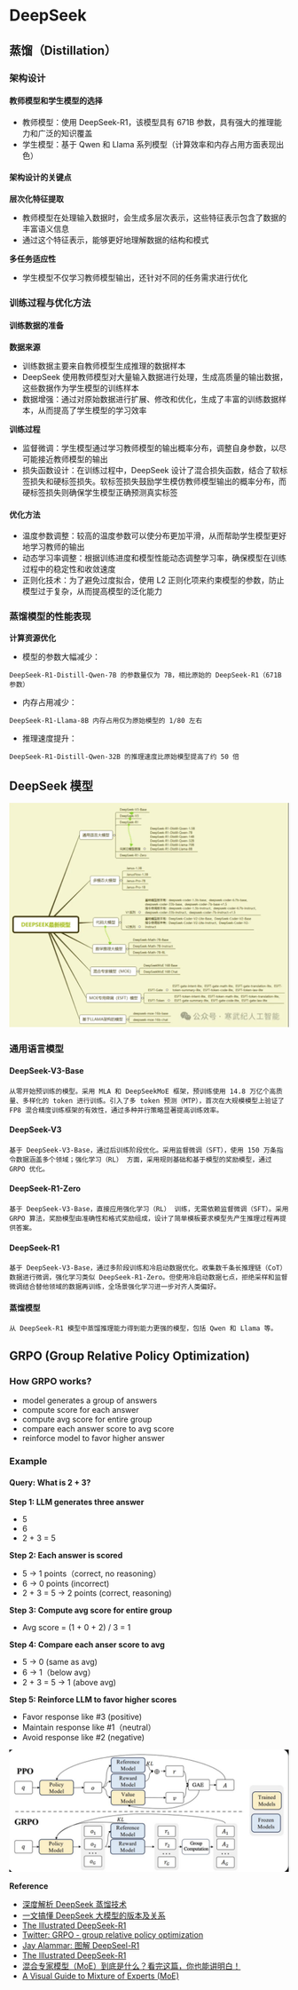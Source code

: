 # DeepSeek

## 蒸馏（Distillation）

### 架构设计

#### 教师模型和学生模型的选择

- 教师模型：使用 DeepSeek-R1，该模型具有 671B 参数，具有强大的推理能力和广泛的知识覆盖
- 学生模型：基于 Qwen 和 Llama 系列模型（计算效率和内存占用方面表现出色）

#### 架构设计的关键点

**层次化特征提取**

- 教师模型在处理输入数据时，会生成多层次表示，这些特征表示包含了数据的丰富语义信息
- 通过这个特征表示，能够更好地理解数据的结构和模式

**多任务适应性**

- 学生模型不仅学习教师模型输出，还针对不同的任务需求进行优化

### 训练过程与优化方法

#### 训练数据的准备

**数据来源**

- 训练数据主要来自教师模型生成推理的数据样本
- DeepSeek 使用教师模型对大量输入数据进行处理，生成高质量的输出数据，这些数据作为学生模型的训练样本
- 数据增强：通过对原始数据进行扩展、修改和优化，生成了丰富的训练数据样本，从而提高了学生模型的学习效率

**训练过程**

- 监督微调：学生模型通过学习教师模型的输出概率分布，调整自身参数，以尽可能接近教师模型的输出
- 损失函数设计：在训练过程中，DeepSeek 设计了混合损失函数，结合了软标签损失和硬标签损失。软标签损失鼓励学生模仿教师模型输出的概率分布，而硬标签损失则确保学生模型正确预测真实标签

#### 优化方法

- 温度参数调整：较高的温度参数可以使分布更加平滑，从而帮助学生模型更好地学习教师的输出
- 动态学习率调整：根据训练进度和模型性能动态调整学习率，确保模型在训练过程中的稳定性和收敛速度
- 正则化技术：为了避免过度拟合，使用 L2 正则化项来约束模型的参数，防止模型过于复杂，从而提高模型的泛化能力

### 蒸馏模型的性能表现

**计算资源优化**

- 模型的参数大幅减少：

`
DeepSeek-R1-Distill-Qwen-7B 的参数量仅为 7B，相比原始的 DeepSeek-R1（671B 参数）
`

- 内存占用减少：

`
DeepSeek-R1-Llama-8B 内存占用仅为原始模型的 1/80 左右
`

- 推理速度提升：

`
DeepSeek-R1-Distill-Qwen-32B 的推理速度比原始模型提高了约 50 倍
`

## DeepSeek 模型

![deepseek-models](../pics/deepseek-models.png)

### 通用语言模型

#### DeepSeek-V3-Base

`
从零开始预训练的模型。采用 MLA 和 DeepSeekMoE 框架，预训练使用 14.8 万亿个高质量、多样化的 token 进行训练。引入了多 token 预测（MTP），首次在大规模模型上验证了 FP8 混合精度训练框架的有效性，通过多种并行策略显著提高训练效率。
`

#### DeepSeek-V3

`
基于 DeepSeek-V3-Base，通过后训练阶段优化。采用监督微调（SFT），使用 150 万条指令数据涵盖多个领域；强化学习（RL） 方面，采用规则基础和基于模型的奖励模型，通过 GRPO 优化。
`

#### DeepSeek-R1-Zero

`
基于 DeepSeek-V3-Base，直接应用强化学习（RL） 训练，无需依赖监督微调（SFT）。采用 GRPO 算法，奖励模型由准确性和格式奖励组成，设计了简单模板要求模型先产生推理过程再提供答案。
`

#### DeepSeek-R1

`
基于 DeepSeek-V3-Base，通过多阶段训练和冷启动数据优化。收集数千条长推理链（CoT） 数据进行微调，强化学习类似 DeepSeek-R1-Zero。但使用冷启动数据七点，拒绝采样和监督微调结合替他领域的数据再训练，全场景强化学习进一步对齐人类偏好。
`

#### 蒸馏模型

`
从 DeepSeek-R1 模型中蒸馏推理能力得到能力更强的模型，包括 Qwen 和 Llama 等。
`

## GRPO (Group Relative Policy Optimization)

### How GRPO works?

- model generates a group of answers
- compute score for each answer
- compute avg score for entire group
- compare each answer score to avg score
- reinforce model to favor higher answer

### Example

#### Query: What is 2 + 3?

**Step 1: LLM generates three answer**

- 5
- 6
- 2 + 3 = 5

**Step 2: Each answer is scored**

- 5 -> 1 points（correct, no reasoning）
- 6 -> 0 points (incorrect)
- 2 + 3  = 5 -> 2 points (correct, reasoning)

**Step 3: Compute avg score for entire group**

- Avg score = (1 + 0 + 2) / 3 = 1

**Step 4: Compare each anser score to avg**

- 5 -> 0 (same as avg)
- 6 -> 1（below avg）
- 2 + 3 = 5 -> 1 (above avg)

**Step 5: Reinforce LLM to favor higher scores**

- Favor response like #3 (positive)
- Maintain response like #1（neutral） 
- Avoid response like #2 (negative)

![grpo](../pics/grpo.png)

























**Reference**

- [深度解析 DeepSeek 蒸馏技术](https://mp.weixin.qq.com/s/BDQ75O3MNePGmkFd5iscjw)
- [一文搞懂 DeepSeek 大模型的版本及关系](https://mp.weixin.qq.com/s/BjzWewpt8FYt1_gyVBsqog)
- [The Illustrated DeepSeek-R1](https://substack.com/inbox/post/155812052)
- [Twitter: GRPO - group relative policy optimization](https://x.com/virattt/status/1885102056546910672?s=46&t=ulYQEDJ7GQSP3RJjsg3CJw)
- [Jay Alammar: 图解 DeepSeel-R1](https://mp.weixin.qq.com/s/bk-XDLMwwA9WaFwJOgeIpg)
- [The Illustrated DeepSeek-R1](https://newsletter.languagemodels.co/p/the-illustrated-deepseek-r1)
- [混合专家模型（MoE）到底是什么？看完这篇，你也能讲明白！](https://mp.weixin.qq.com/s/5GwzX7LpWanlJwGZPTv-tA)
- [A Visual Guide to Mixture of Experts (MoE)](https://substack.com/home/post/p-148217245)
